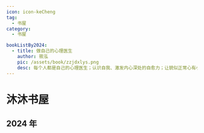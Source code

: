 ```yaml
---
icon: icon-keCheng
tag:
  - 书屋
category:
  - 书屋

bookListBy2024:
  - title: 做自己的心理医生
    author: 筱泓
    pic: /assets/book/zzjdxlys.png
    desc: 每个人都是自己的心理医生；认识自我、激发内心深处的自愈力；让貌似正常心有小恙的人自愈并改变。
---
```


# 沐沐书屋

## 2024 年

<div class="mu-card">
  <MuCardItem 
    v-for="item in $frontmatter.bookListBy2024"
    :key="item.url"
    v-bind="item"
  />
</div>
